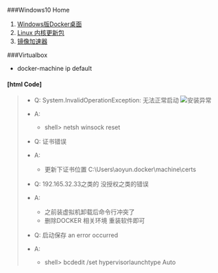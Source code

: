 ###Windows10 Home
1. [Windows版Docker桌面](https://hub.docker.com/editions/community/docker-ce-desktop-windows/)
2. [Linux 内核更新包](https://docs.microsoft.com/zh-cn/windows/wsl/wsl2-kernel)
3. [镜像加速器](https://cr.console.aliyun.com/cn-beijing/instances/mirrors "https://tn7yhbvq.mirror.aliyuncs.com")

###Virtualbox
+ docker-machine ip default

#### [html Code]
> + Q: System.InvalidOperationException: 无法正常启动
     ![安装异常](http://imgconvert.csdnimg.cn/aHR0cHM6Ly9pbWcyMDIwLmNuYmxvZ3MuY29tL2Jsb2cvMTE0OTEvMjAyMDA2LzExNDkxLTIwMjAwNjA4MTY0MTM2NjU1LTE2ODAwMDE4MzEucG5n)
> + A: 
>   + shell> netsh winsock reset  
>
> + Q: 证书错误
> + A:
>   + 更新下证书位置 C:\Users\aoyun\.docker\machine\certs
>
>+ Q: 192.165.32.33之类的 没授权之类的错误
>+ A:
>   + 之前装虚拟机卸载后命令行冲突了
>   + 删除DOCKER 相关环境 重装软件即可
>
> + Q: 启动保存 an error occurred
> + A:
>   + shell> bcdedit /set hypervisorlaunchtype Auto